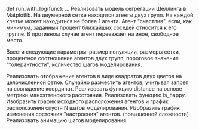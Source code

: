 def run_with_log(func): ... Реализовать модель сегрегации Шеллинга в Matplotlib. На двумерной сетке находятся агенты двух групп. На каждой клетке может находиться не более 1 агента. Агент "счастлив", если, как минимум, заданный процент ближайших соседей относится к его группе. В противном случае агент переезжает на иное, свободное место.

Ввести следующие параметры: размер популяции, размеры сетки, процентное соотношение агентов двух групп, пороговое значение "толерантности", количество шагов моделирования.

Реализовать отображение агентов в виде квадратов двух цветов на целочисленной сетке. Случайно разместить агентов, учитывая запрет на совпадение координат. Реализовать функцию distance на основе метрики манхэттенского расстояния. Реализовать функцию is_happy. Изобразить график исходного расположения агентов и график расположения спустя N шагов моделирования. Изобразить график изменения состояния "настроения" агентов. (повышенной сложности) Реализовать анимацию шагов моделирования.
